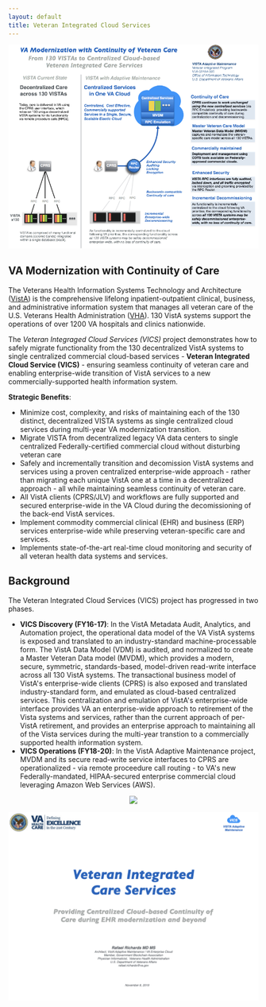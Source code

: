```yaml
---
layout: default
title: Veteran Integrated Cloud Services
---
```


<p align="center">
 <img src="/assets/vam-vics-main-20180223-v5.png" >
</p>



## VA Modernization with Continuity of Care
The Veterans Health Information Systems Technology and Architecture ([VistA](https://en.wikipedia.org/wiki/VistA)) is the comprehensive lifelong inpatient-outpatient clinical, business, and administrative information system that manages all veteran care of the U.S.  Veterans Health Administration ([VHA](https://www.va.gov/health/aboutVHA.asp)). 130 VistA systems support the operations of over 1200 VA hospitals and clinics nationwide.

The _Veteran Integraged Cloud Services (VICS)_ project demonstrates how to safely migrate functionality from the 130 decentralized VistA systems to single centralized commercial cloud-based services -  __Veteran Integrated Cloud Service (VICS)__ - ensuring seamless continuity of veteran care and enabling enterprise-wide transition of VistA services to a new commercially-supported health information system.


__Strategic Benefits__:


  * Minimize cost, complexity, and risks of maintaining each of the 130 distinct, decentralized VISTA systems as single centralized cloud services during multi-year VA modernization transition.
  * Migrate VISTA from decentralized legacy VA data centers to single centralized Federally-certified commercial cloud without disturbing veteran care
  *  Safely and incrementally transition and decomission VistA systems and services using a proven centralized enterprise-wide approach - rather than migrating each unique VistA one at a time in a decentralized approach - all while maintaining seamless continuity of veteran care.
  * All VistA clients (CPRS/JLV) and workflows are fully supported and secured enterprise-wide in the VA Cloud during the decomissioning of the back-end VistA services.
  * Implement commodity commercial clinical (EHR) and business (ERP) services enterprise-wide while preserving veteran-specific care and services.
  *  Implements state-of-the-art real-time cloud monitoring and security of all veteran health data systems and services.


## Background

The Veteran Integrated Cloud Services (VICS) project has progressed in two phases.

* __VICS Discovery (FY16-17)__: In the VistA Metadata Audit, Analytics, and Automation project, the operational data model of the VA VistA systems is exposed and translated to an industry-standard machine-processable form. The VistA Data Model (VDM) is audited, and normalized to create a Master Veteran Data model (MVDM), which provides a modern, secure, symmetric, standards-based, model-driven read-write interface across all 130 VistA systems. The transactional business model of VistA's enterprise-wide clients (CPRS) is also exposed and translated industry-standard form, and emulated as cloud-based centralized services. This centralization and emulation of VistA's enterprise-wide interface provides VA an enterprise-wide approach to retirement of the Vista systems and services, rather than the current approach of per-VistA retirement, and provides an enterprise approach to maintaining all of the Vista services during the multi-year transtion to a commercially supported health information system.
* __VICS Operations (FY18-20)__: In the VistA Adaptive Maintenance project, MVDM and its secure read-write service interfaces to CPRS are operationalized - via remote proceedure call  routing - to VA's new Federally-mandated, HIPAA-secured enterprise commercial cloud leveraging Amazon Web Services (AWS).



<p align="center">
 <img src="/assets/fed-cloud-computing-strategy.png" >
</p>


<p align="center">
 <img src="/assets/gif/vics-overview.gif" >
</p>
